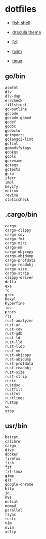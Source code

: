 # dotfiles

- [fish shell](https://fishshell.com/)

- [dracula theme](https://draculatheme.com/fish)

- [fzf](https://github.com/jethrokuan/fzf)

- [nvim](https://neovim.io/)

- [tmux](https://github.com/tmux/tmux)

## go/bin

```
asmfmt
dlv
dlv-dap
errcheck
fillstruct
go-outline
gocode
gocode-gomod
godef
godoc
godoctor
goimports
golangci-lint
golint
gomodifytags
gopkgs
gopls
gorename
gotags
gotests
guru
iferr
impl
keyify
motion
revive
staticcheck
```

## .cargo/bin

```
cargo
cargo-clippy
cargo-cov
cargo-fmt
cargo-miri
cargo-nm
cargo-objcopy
cargo-objdump
cargo-profdata
cargo-readobj
cargo-size
cargo-strip
clippy-driver
delta
exa
fd
grex
hexyl
hyperfine
loc
procs
rls
rust-analyzer
rust-ar
rust-cov
rust-gdb
rust-ld
rust-lld
rust-lldb
rust-nm
rust-objcopy
rust-objdump
rust-profdata
rust-readobj
rust-size
rust-strip
rustc
rustdoc
rustfilt
rustfmt
rustlings
rustup
sd
ytop
```

## usr/bin

```
batcat
calibre
cargo
dive
docker
firefox
fish
fzf
fzf-tmux
gimp
git
google-chrome
http
jq
k9s
netcat
nomad
parallel
rsync
rustc
vim
nvim
xclip
```
